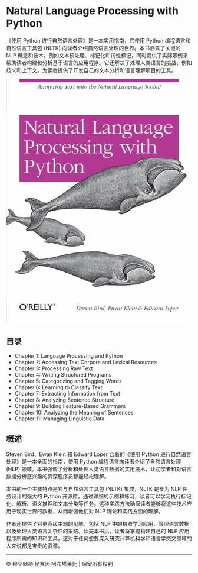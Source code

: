 <!-- ©©©©©©©©©©©©©©©©©©©©©©©© All Rights Are Reserved By Muhammad Husain Abootalebi ©©©©©©©©©©©©©©©©©©©©©©©©©©©©©©©©©© -->

# Natural Language Processing with Python

《使用 Python 进行自然语言处理》是一本实用指南，它使用 Python 编程语言和自然语言工具包 (NLTK) 向读者介绍自然语言处理的世界。本书涵盖了关键的 NLP 概念和技术，例如文本预处理、标记化和词性标记，同时提供了实际示例来帮助读者构建和分析基于语言的应用程序。它还解决了处理人类语言的挑战，例如歧义和上下文，为读者提供了开发自己的文本分析和语言理解项目的工具。

![Natural Language Processing with Python](../../assets/Books/Book%20Covers/2%20-%201%20-%20Natural%20Language%20Processing%20with%20Python.png)

## 目录

- Chapter 1: Language Processing and Python
- Chapter 2: Accessing Text Corpora and Lexical Resources
- Chapter 3: Processing Raw Text
- Chapter 4: Writing Structured Programs
- Chapter 5: Categorizing and Tagging Words
- Chapter 6: Learning to Classify Text
- Chapter 7: Extracting Information from Text
- Chapter 8: Analyzing Sentence Structure
- Chapter 9: Building Feature-Based Grammars
- Chapter 10: Analyzing the Meaning of Sentences
- Chapter 11: Managing Linguistic Data

## 概述

Steven Bird、Ewan Klein 和 Edward Loper 合著的《使用 Python 进行自然语言处理》是一本全面的指南，使用 Python 编程语言向读者介绍了自然语言处理 (NLP) 领域。本书强调了分析和处理人类语言数据的实用技术，让初学者和对语言数据分析感兴趣的资深程序员都能轻松理解。

本书的一个主要特点是它与自然语言工具包 (NLTK) 集成，NLTK 是专为 NLP 任务设计的强大的 Python 开源库。通过详细的示例和练习，读者可以学习执行标记化、解析、语义推理和文本分类等任务。这种实践方法确保读者能够将这些技术应用于现实世界的数据，从而增强他们对 NLP 理论和实践方面的理解。

作者还提供了对更高级主题的见解，包括 NLP 中的机器学习应用、管理语言数据以及处理人类语言复杂性的策略。读完本书后，读者将掌握构建自己的 NLP 应用程序所需的知识和工具，这对于任何想要深入研究计算机科学和语言学交叉领域的人来说都是宝贵的资源。

---

© 穆罕默德·侯赛因·阿布塔莱比 | 保留所有权利

<!-- ©©©©©©©©©©©©©©©©©©©©©©©© All Rights Are Reserved By Muhammad Husain Abootalebi ©©©©©©©©©©©©©©©©©©©©©©©©©©©©©©©©©© -->
